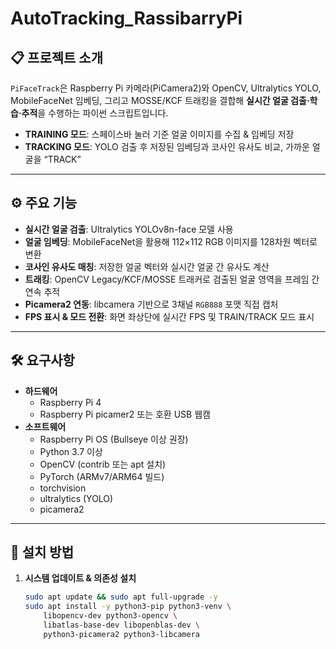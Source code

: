# AutoTracking_RassibarryPi

## 📋 프로젝트 소개  
`PiFaceTrack`은 Raspberry Pi 카메라(PiCamera2)와 OpenCV, Ultralytics YOLO, MobileFaceNet 임베딩, 그리고 MOSSE/KCF 트래킹을 결합해 **실시간 얼굴 검출·학습·추적**을 수행하는 파이썬 스크립트입니다.  
- **TRAINING 모드**: 스페이스바 눌러 기준 얼굴 이미지를 수집 & 임베딩 저장  
- **TRACKING 모드**: YOLO 검출 후 저장된 임베딩과 코사인 유사도 비교, 가까운 얼굴을 “TRACK”  

---

## ⚙️ 주요 기능  
- **실시간 얼굴 검출**: Ultralytics YOLOv8n-face 모델 사용  
- **얼굴 임베딩**: MobileFaceNet을 활용해 112×112 RGB 이미지를 128차원 벡터로 변환  
- **코사인 유사도 매칭**: 저장한 얼굴 벡터와 실시간 얼굴 간 유사도 계산  
- **트래킹**: OpenCV Legacy/KCF/MOSSE 트래커로 검출된 얼굴 영역을 프레임 간 연속 추적  
- **Picamera2 연동**: libcamera 기반으로 3채널 `RGB888` 포맷 직접 캡처  
- **FPS 표시 & 모드 전환**: 화면 좌상단에 실시간 FPS 및 TRAIN/TRACK 모드 표시  

---

## 🛠️ 요구사항  
- **하드웨어**  
  - Raspberry Pi 4
  - Raspberry Pi picamer2 또는 호환 USB 웹캠  
- **소프트웨어**  
  - Raspberry Pi OS (Bullseye 이상 권장)  
  - Python 3.7 이상  
  - OpenCV (contrib 또는 apt 설치)  
  - PyTorch (ARMv7/ARM64 빌드)  
  - torchvision  
  - ultralytics (YOLO)  
  - picamera2  

---

## 🚀 설치 방법  

1. **시스템 업데이트 & 의존성 설치**  
   ```bash
   sudo apt update && sudo apt full-upgrade -y
   sudo apt install -y python3-pip python3-venv \
       libopencv-dev python3-opencv \
       libatlas-base-dev libopenblas-dev \
       python3-picamera2 python3-libcamera
